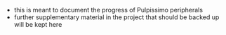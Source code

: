 - this is meant to document the progress of Pulpissimo peripherals
- further supplementary material in the project that should be backed up will be kept here
